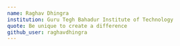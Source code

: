 ```yaml
---
name: Raghav Dhingra
institution: Guru Tegh Bahadur Institute of Technology
quote: Be unique to create a difference
github_user: raghavdhingra
---
```

